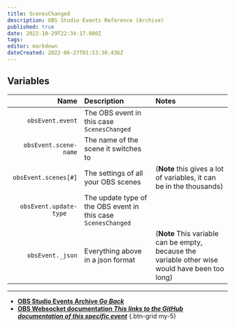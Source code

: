 ```yaml
---
title: ScenesChanged
description: OBS Studio Events Reference (Archive)
published: true
date: 2022-10-29T22:34:17.080Z
tags: 
editor: markdown
dateCreated: 2022-06-27T01:53:30.436Z
---
```


## Variables
Name | Description | Notes
----:|:------------|:------
`obsEvent.event` | The OBS event in this case `ScenesChanged`
`obsEvent.scene-name` | The name of the scene it switches to
`obsEvent.scenes[#]` | The settings of all your OBS scenes | (**Note** this gives a lot of variables, it can be in the thousands)
`obsEvent.update-type	` | The update type of the OBS event in this case `ScenesChanged`
`obsEvent._json` | Everything above in a json format | (**Note** This variable can be empty, because the variable other wise would have been too long)

---

- [<i class="mdi mdi-chevron-left"></i>**OBS Studio Events Archive *Go Back***](/Broadcasters/OBS/Archive/Events)
- [<i class="mdi mdi-github"></i> **OBS Websocket documentation *This links to the GitHub documentation of this specific event***](https://github.com/obsproject/obs-websocket/blob/4.x-current/docs/generated/protocol.md#sceneschanged)
{.btn-grid my-5}

